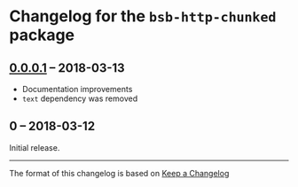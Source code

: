 # Changelog for the `bsb-http-chunked` package

## [0.0.0.1] – 2018-03-13

- Documentation improvements
- `text` dependency was removed

## 0 – 2018-03-12

Initial release.

---

The format of this changelog is based on
[Keep a Changelog](http://keepachangelog.com/en/1.0.0/)

[Unreleased]: https://github.com/sjakobi/bsb-http-chunked/compare/v0.0.0.1...HEAD
[0.0.0.1]: https://github.com/sjakobi/bsb-http-chunked/compare/v0...v0.0.0.1
